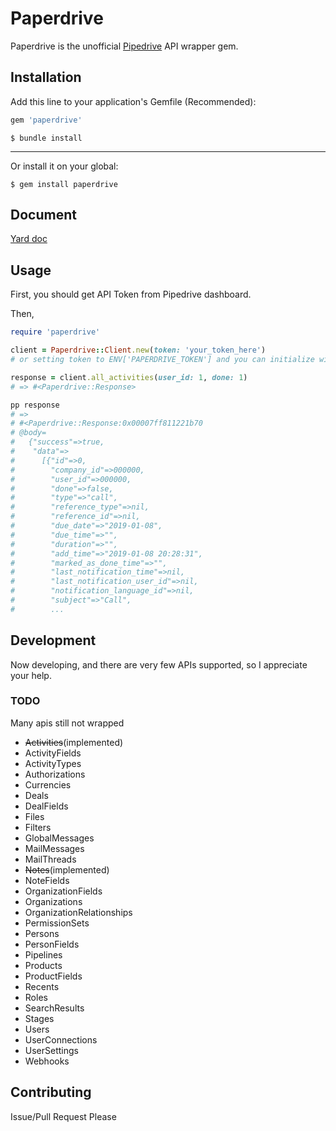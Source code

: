 # Paperdrive

Paperdrive is the unofficial [Pipedrive](https://www.pipedrive.com/) API wrapper gem.

## Installation

Add this line to your application's Gemfile (Recommended):

```ruby
gem 'paperdrive'
```

```shell
$ bundle install
```

---

Or install it on your global:

```shell
$ gem install paperdrive
```

## Document
[Yard doc](https://paperdrive-doc.netlify.com/)

## Usage

First, you should get API Token from Pipedrive dashboard.

Then,

```ruby
require 'paperdrive'

client = Paperdrive::Client.new(token: 'your_token_here')
# or setting token to ENV['PAPERDRIVE_TOKEN'] and you can initialize with `Paperdrive::Client.new`.

response = client.all_activities(user_id: 1, done: 1)
# => #<Paperdrive::Response> 

pp response
# =>
# #<Paperdrive::Response:0x00007ff811221b70
# @body=
#   {"success"=>true,
#    "data"=>
#      [{"id"=>0,
#        "company_id"=>000000,
#        "user_id"=>000000,
#        "done"=>false,
#        "type"=>"call",
#        "reference_type"=>nil,
#        "reference_id"=>nil,
#        "due_date"=>"2019-01-08",
#        "due_time"=>"",
#        "duration"=>"",
#        "add_time"=>"2019-01-08 20:28:31",
#        "marked_as_done_time"=>"",
#        "last_notification_time"=>nil,
#        "last_notification_user_id"=>nil,
#        "notification_language_id"=>nil,
#        "subject"=>"Call",
#        ...

```


## Development

Now developing, and there are very few APIs supported, so I appreciate your help.


### TODO
Many apis still not wrapped

- ~~Activities~~(implemented)
- ActivityFields
- ActivityTypes
- Authorizations
- Currencies
- Deals
- DealFields
- Files
- Filters
- GlobalMessages
- MailMessages
- MailThreads
- ~~Notes~~(implemented)
- NoteFields
- OrganizationFields
- Organizations
- OrganizationRelationships
- PermissionSets
- Persons
- PersonFields
- Pipelines
- Products
- ProductFields
- Recents
- Roles
- SearchResults
- Stages
- Users
- UserConnections
- UserSettings
- Webhooks

## Contributing

Issue/Pull Request Please
